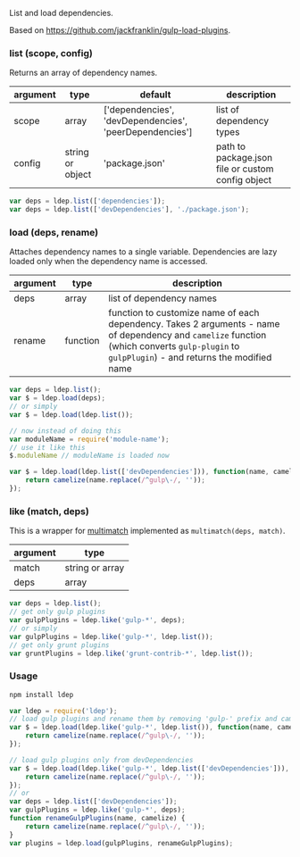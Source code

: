 List and load dependencies.

Based on https://github.com/jackfranklin/gulp-load-plugins.

### list (scope, config)
Returns an array of dependency names.

argument|type|default|description
---|---|---|---
scope|array|['dependencies', 'devDependencies', 'peerDependencies']|list of dependency types
config|string or object|'package.json'|path to package.json file or custom config object

```js
var deps = ldep.list(['dependencies']);
var deps = ldep.list(['devDependencies'], './package.json');
```

### load (deps, rename)
Attaches dependency names to a single variable. Dependencies are lazy loaded only when the dependency name is accessed.

argument|type|description
---|---|---
deps|array|list of dependency names
rename|function|function to customize name of each dependency. Takes 2 arguments - name of dependency and `camelize` function (which converts `gulp-plugin` to `gulpPlugin`) - and returns the modified name

```js
var deps = ldep.list();
var $ = ldep.load(deps);
// or simply
var $ = ldep.load(ldep.list());

// now instead of doing this
var moduleName = require('module-name');
// use it like this
$.moduleName // moduleName is loaded now
```

```js
var $ = ldep.load(ldep.list(['devDependencies'])), function(name, camelize) {
	return camelize(name.replace(/^gulp\-/, ''));
});
```

### like (match, deps)
This is a wrapper for [multimatch](https://www.npmjs.com/package/multimatch) implemented as `multimatch(deps, match)`.

argument|type
---|---
match|string or array
deps|array


```js
var deps = ldep.list();
// get only gulp plugins
var gulpPlugins = ldep.like('gulp-*', deps);
// or simply
var gulpPlugins = ldep.like('gulp-*', ldep.list());
// get only grunt plugins
var gruntPlugins = ldep.like('grunt-contrib-*', ldep.list());
```

### Usage
```bash
npm install ldep
```

```js
var ldep = require('ldep');
// load gulp plugins and rename them by removing 'gulp-' prefix and camelizing
var $ = ldep.load(ldep.like('gulp-*', ldep.list()), function(name, camelize) {
	return camelize(name.replace(/^gulp\-/, ''));
});
```

```js
// load gulp plugins only from devDependencies
var $ = ldep.load(ldep.like('gulp-*', ldep.list(['devDependencies'])), function(name, camelize) {
	return camelize(name.replace(/^gulp\-/, ''));
});
// or
var deps = ldep.list(['devDependencies']);
var gulpPlugins = ldep.like('gulp-*', deps);
function renameGulpPlugins(name, camelize) {
	return camelize(name.replace(/^gulp\-/, ''));
}
var plugins = ldep.load(gulpPlugins, renameGulpPlugins);
```
